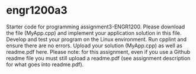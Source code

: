 # engr1200a3
Starter code for programming assignment3-ENGR1200. Please download the file (MyApp.cpp) and implement your application solution in this file. Develop and test your program on the Linux environment. Run cpplint and ensure there are no errors. Upload your solution (MyApp.cpp) as well as readme.pdf here. Please note: for this assignment, even if you use a Github readme file you must still upload a readme.pdf (see assignment description for what goes into readme.pdf). 
